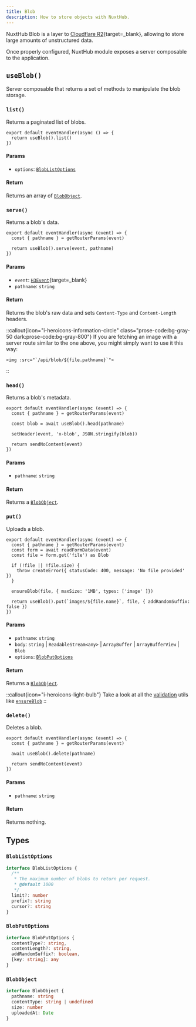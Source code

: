 ```yaml
---
title: Blob
description: How to store objects with NuxtHub.
---
```


NuxtHub Blob is a layer to [Cloudflare R2](https://developers.cloudflare.com/r2){target=_blank}, allowing to store large amounts of unstructured data.

<!-- TODO: config, binding ? -->

Once properly configured, NuxtHub module exposes a server composable to the application.

## `useBlob()`

Server composable that returns a set of methods to manipulate the blob storage.

### `list()`

Returns a paginated list of blobs.

```ts[/api/blob/index.get.ts]
export default eventHandler(async () => {
  return useBlob().list()
})
```

#### Params

- `options`: [`BlobListOptions`](#bloblistoptions)

#### Return

Returns an array of [`BlobObject`](#blobobject).

### `serve()`

Returns a blob's data.

```ts[/api/blob/[...pathname\\].get.ts]
export default eventHandler(async (event) => {
  const { pathname } = getRouterParams(event)

  return useBlob().serve(event, pathname)
})
```

#### Params

- `event`: [`H3Event`](https://github.com/unjs/h3){target=_blank}
- `pathname`: `string`

#### Return

Returns the blob's raw data and sets `Content-Type` and `Content-Length` headers.

::callout{icon="i-heroicons-information-circle" class="prose-code:bg-gray-50 dark:prose-code:bg-gray-800"}
If you are fetching an image with a server route similar to the one above, you might simply want to use it this way:
<br>
```vue
<img :src="`/api/blob/${file.pathname}`">
```
::

### `head()`

Returns a blob's metadata.

```ts[/api/blob/[...pathname\\].head.ts]
export default eventHandler(async (event) => {
  const { pathname } = getRouterParams(event)

  const blob = await useBlob().head(pathname)

  setHeader(event, 'x-blob', JSON.stringify(blob))

  return sendNoContent(event)
})
```

#### Params

- `pathname`: `string`

#### Return

Returns a [`BlobObject`](#blobobject).

### `put()`

Uploads a blob.

```ts[/api/blob/[...pathname\\].put.ts]
export default eventHandler(async (event) => {
  const { pathname } = getRouterParams(event)
  const form = await readFormData(event)
  const file = form.get('file') as Blob

  if (!file || !file.size) {
    throw createError({ statusCode: 400, message: 'No file provided' })
  }

  ensureBlob(file, { maxSize: '1MB', types: ['image' ]})

  return useBlob().put(`images/${file.name}`, file, { addRandomSuffix: false })
})
```

#### Params

- `pathname`: `string`
- `body`: `string` | `ReadableStream<any>` | `ArrayBuffer` | `ArrayBufferView` | `Blob`
- `options`: [`BlobPutOptions`](#blobputoptions)
#### Return

Returns a [`BlobObject`](#blobobject).

::callout{icon="i-heroicons-light-bulb"}
Take a look at all the [validation](/recipes/validation) utils like [`ensureBlob`](/recipes/validation#ensureblob)
::

### `delete()`

Deletes a blob.

```ts[/api/blob/[...pathname\\].delete.ts]
export default eventHandler(async (event) => {
  const { pathname } = getRouterParams(event)

  await useBlob().delete(pathname)

  return sendNoContent(event)
})
```

#### Params

- `pathname`: `string`

#### Return

Returns nothing.

## Types

### `BlobListOptions`

```ts
interface BlobListOptions {
  /**
   * The maximum number of blobs to return per request.
   * @default 1000
   */
  limit?: number
  prefix?: string
  cursor?: string
}
```

### `BlobPutOptions`

```ts
interface BlobPutOptions {
  contentType?: string,
  contentLength?: string,
  addRandomSuffix?: boolean,
  [key: string]: any
}
```

### `BlobObject`

```ts
interface BlobObject {
  pathname: string
  contentType: string | undefined
  size: number
  uploadedAt: Date
}
```
